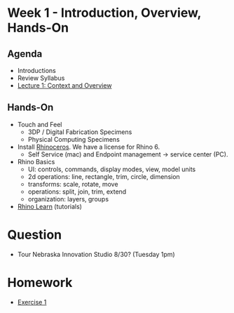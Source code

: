 # Week 1 - Introduction, Overview, Hands-On
## Agenda
- Introductions
- Review Syllabus
- [Lecture 1: Context and Overview](https://docs.google.com/presentation/d/1DCGSlhTRlIW8Zk072gA7pbsKkxcdenTfkjYP-M6Sd0U/edit?usp=sharing)

## Hands-On
- Touch and Feel
  - 3DP / Digital Fabrication Specimens
  - Physical Computing Specimens
- Install [Rhinoceros](https://www.rhino3d.com/). We have a license for Rhino 6.
  - Self Service (mac) and Endpoint management -> service center (PC).
- Rhino Basics
  - UI: controls, commands, display modes, view, model units
  - 2d operations: line, rectangle, trim, circle, dimension
  - transforms: scale, rotate, move
  - operations: split, join, trim, extend
  - organization: layers, groups
- [Rhino Learn](https://www.rhino3d.com/learn/?keyword=kind:%20rhino_win) (tutorials)

# Question
- Tour Nebraska Innovation Studio 8/30? (Tuesday 1pm)

# Homework
- [Exercise 1](../exercises/ex1.md)
